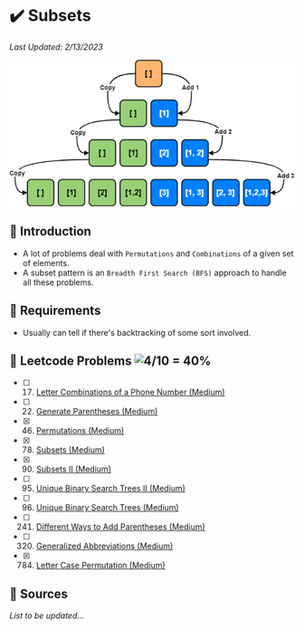 # :heavy_check_mark: Subsets
*Last Updated: 2/13/2023*

![Image of a subset](../images/patterns/subsets/subsets.png)

## :round_pushpin: Introduction
- A lot of problems deal with `Permutations` and `Combinations` of a given set of elements.
- A subset pattern is an `Breadth First Search (BFS)` approach to handle all these problems.

## :round_pushpin: Requirements
- Usually can tell if there's backtracking of some sort involved.

## :round_pushpin: Leetcode Problems ![4/10 = 40%](https://progress-bar.dev/40)

- [ ] 17. [Letter Combinations of a Phone Number (Medium)](https://leetcode.com/problems/letter-combinations-of-a-phone-number/)
- [ ] 22. [Generate Parentheses (Medium)](https://leetcode.com/problems/generate-parentheses/)
- [x] 46. [Permutations (Medium)](https://leetcode.com/problems/permutations/)
- [x] 78. [Subsets (Medium)](https://leetcode.com/problems/subsets/)
- [x] 90. [Subsets II (Medium)](https://leetcode.com/problems/subsets-ii/)
- [ ] 95. [Unique Binary Search Trees II (Medium)](https://leetcode.com/problems/unique-binary-search-trees-ii/)
- [ ] 96. [Unique Binary Search Trees (Medium)](https://leetcode.com/problems/unique-binary-search-trees/)
- [ ] 241. [Different Ways to Add Parentheses (Medium)](https://leetcode.com/problems/different-ways-to-add-parentheses/)
- [ ] 320. [Generalized Abbreviations (Medium)](https://leetcode.com/problems/generalized-abbreviation/)
- [x] 784. [Letter Case Permutation (Medium)](https://leetcode.com/problems/letter-case-permutation/)

## :round_pushpin: Sources
*List to be updated...*
